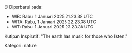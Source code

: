 ⏰ Diperbarui pada:
- WIB: Rabu, 1 Januari 2025 21.23.38 UTC
- WITA: Rabu, 1 Januari 2025 22.23.38 UTC
- WIT: Rabu, 1 Januari 2025 23.23.38 UTC

Kutipan Inspiratif:
"The earth has music for those who listen."


Kategori: nature

